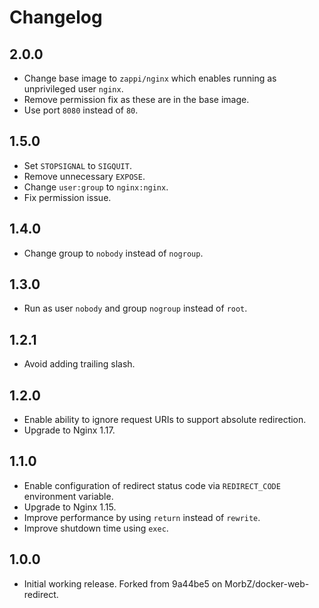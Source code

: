 # Changelog

## 2.0.0

* Change base image to `zappi/nginx` which enables running as unprivileged user `nginx`.
* Remove permission fix as these are in the base image.
* Use port `8080` instead of `80`.

## 1.5.0

* Set `STOPSIGNAL` to `SIGQUIT`.
* Remove unnecessary `EXPOSE`.
* Change `user:group` to `nginx:nginx`.
* Fix permission issue.

## 1.4.0

* Change group  to `nobody` instead of `nogroup`.

## 1.3.0

* Run as user `nobody` and group `nogroup` instead of `root`.

## 1.2.1

* Avoid adding trailing slash.

## 1.2.0

* Enable ability to ignore request URIs to support absolute redirection.
* Upgrade to Nginx 1.17.

## 1.1.0

* Enable configuration of redirect status code via `REDIRECT_CODE` environment variable.
* Upgrade to Nginx 1.15.
* Improve performance by using `return` instead of `rewrite`.
* Improve shutdown time using `exec`.

## 1.0.0

* Initial working release. Forked from 9a44be5 on MorbZ/docker-web-redirect.
